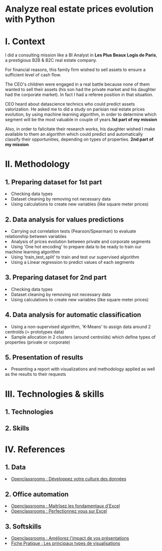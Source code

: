 # Analyze real estate prices evolution with Python

<h1>I. Context</h1>

I did a consulting mission like a BI Analyst in **Les Plus Beaux Logis de Paris**, a prestigious B2B & B2C real estate company.

For financial reasons, this family firm wished to sell assets to ensure a sufficient level of cash flow.

The CEO's children were engaged in a real battle because none of them wanted to sell their assets (his son had the private market and his daughter had the corporate market). In fact I had a referee position in that situation.

CEO heard about datascience technics who could predict assets valorization. He asked me to did a study on parisian real estate prices evolution, by using machine learning algorithm, in order to determine which segment will be the most valuable in couple of years.**1st part of my mission**

Also, in order to falicitate their research works, his daughter wished I make available to them an algorithm which could predict and automatically classify their opportunities, depending on types of properties. **2nd part of my mission**

<h1>II. Methodology</h1>
  <h2>1. Preparing dataset for 1st part</h2>
    <li>Checking data types</li>
    <li>Dataset cleaning by removing not necessary data</li>
    <li>Using calculations to create new variables (like square meter prices)</li>

  <h2>2. Data analysis for values predictions</h2>
    <li>Carrying out correlation tests (Pearson/Spearman) to evaluate relationship between variables</li>
    <li>Analysis of prices evolution between private and corporate segments</li>
    <li>Using 'One hot encoding' to prepare data to be ready to train our machine learning algorithm</li>
    <li>Using 'train_test_split' to train and test our supervised algorithm</li>
    <li>Using a Linear regression to predict values of each segments</li>

  <h2>3. Preparing dataset for 2nd part</h2>  
    <li>Checking data types</li>
    <li>Dataset cleaning by removing not necessary data</li>
    <li>Using calculations to create new variables (like square meter prices)</li>
    
  <h2>4. Data analysis for automatic classification</h2>
    <li>Using a non-supervised algorithm, 'K-Means' to assign data around 2 centroïds (= prototypes data)</li>
    <li>Sample allocation in 2 clusters (around centroïds) which define types of properties (private or corporate)</li>

  <h2>5. Presentation of results</h2>
    <li>Presenting a report with visualizations and methodology applied as well as the results to their requests</li>

<h1>III. Technologies & skills</h1>

  <h2>1. Technologies</h2>

  <h2>2. Skills</h2>

<h1>IV. References</h1>

  <h2>1. Data</h2>
    <li><a href="https://openclassrooms.com/fr/courses/7869811-developpez-votre-culture-des-donnees">Openclassrooms : Développez votre culture des données</a></li>

  <h2>2. Office automation</h2>
    <li><a href="https://openclassrooms.com/fr/courses/7168336-maitrisez-les-fondamentaux-dexcel">Openclassrooms : Maitrîsez les fondamentaux d'Excel</a></li>
    <li><a href="https://openclassrooms.com/fr/courses/7139456-perfectionnez-vous-sur-excel">Openclassrooms : Perfectionnez vous sur Excel</a></li>
 
  <h2>3. Softskills</h2>
    <li><a href="https://openclassrooms.com/fr/courses/3013891-ameliorez-limpact-de-vos-presentations">Openclassrooms : Améliorez l'impact de vos présentations</a></li>
    <li><a href="https://course.oc-static.com/projects/Data+Storytelling+639/Fiche+pratique+-+Les+principaux+types+de++visualisations.pdf">Fiche Pratique : Les principaux types de visualisations</li>
